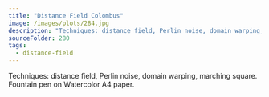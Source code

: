 ```yaml
---
title: "Distance Field Colombus"
image: /images/plots/284.jpg
description: "Techniques: distance field, Perlin noise, domain warping, marching square. Fountain pen on Watercolor A4 paper."
sourceFolder: 280
tags:
  - distance-field
---
```


Techniques: distance field, Perlin noise, domain warping, marching square. Fountain pen on Watercolor A4 paper.
